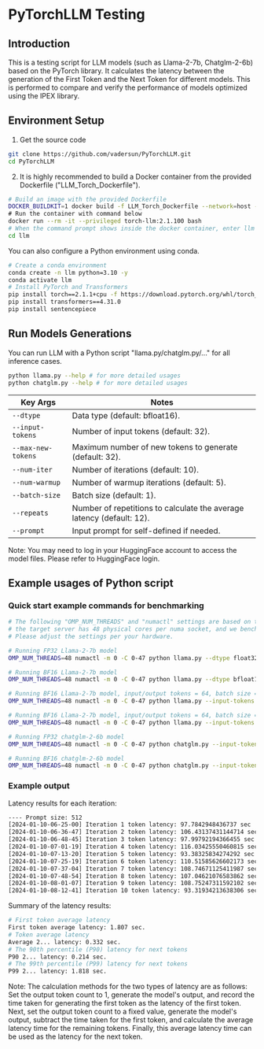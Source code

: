 # PyTorchLLM Testing
## Introduction
This is a testing script for LLM models (such as Llama-2-7b, Chatglm-2-6b) based on the PyTorch library. It calculates the latency between the generation of the First Token and the Next Token for different models. This is performed to compare and verify the performance of models optimized using the IPEX library.

## Environment Setup
1. Get the source code
```bash
git clone https://github.com/vadersun/PyTorchLLM.git
cd PyTorchLLM
```
2. It is highly recommended to build a Docker container from the provided Dockerfile ("LLM_Torch_Dockerfile").
```bash
# Build an image with the provided Dockerfile
DOCKER_BUILDKIT=1 docker build -f LLM_Torch_Dockerfile --network=host --no-cache --build-arg COMPILE=ON -t torch-llm:2.1.100 .\
# Run the container with command below
docker run --rm -it --privileged torch-llm:2.1.100 bash
# When the command prompt shows inside the docker container, enter llm examples directory
cd llm
```
You can also configure a Python environment using conda.
```bash
# Create a conda environment
conda create -n llm python=3.10 -y
conda activate llm
# Install PyTorch and Transformers
pip install torch==2.1.1+cpu -f https://download.pytorch.org/whl/torch_stable.html
pip install transformers==4.31.0
pip install sentencepiece
```

## Run Models Generations
You can run LLM with a Python script "llama.py/chatglm.py/..." for all inference cases.
```bash
python llama.py --help # for more detailed usages
python chatglm.py --help # for more detailed usages
```

| Key Args        | Notes           |
| ------------- |-------------|
| `--dtype`      | Data type (default: bfloat16). |
| `--input-tokens`      | Number of input tokens (default: 32). |
| `--max-new-tokens` | Maximum number of new tokens to generate (default: 32). |
| `--num-iter` | Number of iterations (default: 10). |
| `--num-warmup` | Number of warmup iterations (default: 5). |
| `--batch-size` | Batch size (default: 1). |
| `--repeats` | Number of repetitions to calculate the average latency (default: 12). |
| `--prompt` | Input prompt for self-defined if needed. |

Note: You may need to log in your HuggingFace account to access the model files. Please refer to HuggingFace login.

## Example usages of Python script
### Quick start example commands for benchmarking
```bash
# The following "OMP_NUM_THREADS" and "numactl" settings are based on the assumption that
# the target server has 48 physical cores per numa socket, and we benchmark with 1 socket.
# Please adjust the settings per your hardware.

# Running FP32 Llama-2-7b model
OMP_NUM_THREADS=48 numactl -m 0 -C 0-47 python llama.py --dtype float32

# Running BF16 Llama-2-7b model
OMP_NUM_THREADS=48 numactl -m 0 -C 0-47 python llama.py --dtype bfloat16

# Running BF16 Llama-2-7b model, input/output tokens = 64, batch size = 8
OMP_NUM_THREADS=48 numactl -m 0 -C 0-47 python llama.py --input-tokens 64 --max-new-tokens 64 --batch-size 8 --dtype bfloat16

# Running BF16 Llama-2-7b model, input/output tokens = 64, batch size = 8, perform calculations 4 times and average the results for a faster iteration
OMP_NUM_THREADS=48 numactl -m 0 -C 0-47 python llama.py --input-tokens 64 --max-new-tokens 64 --batch-size 8 --dtype bfloat16 --repeats 4

# Running FP32 chatglm-2-6b model
OMP_NUM_THREADS=48 numactl -m 0 -C 0-47 python chatglm.py --input-tokens 32 --max-new-tokens 32 --batch-size 1 --dtype float32

# Running BF16 chatglm-2-6b model
OMP_NUM_THREADS=48 numactl -m 0 -C 0-47 python chatglm.py --input-tokens 32 --max-new-tokens 32 --batch-size 1 --dtype bfloat16
```
### Example output
Latency results for each iteration:
```bash
---- Prompt size: 512
[2024-01-10-06-25-00] Iteration 1 token latency: 97.7842948436737 sec
[2024-01-10-06-36-47] Iteration 2 token latency: 106.43137431144714 sec
[2024-01-10-06-48-45] Iteration 3 token latency: 97.99792194366455 sec
[2024-01-10-07-01-19] Iteration 4 token latency: 116.03425550460815 sec
[2024-01-10-07-13-20] Iteration 5 token latency: 93.38325834274292 sec
[2024-01-10-07-25-19] Iteration 6 token latency: 110.51585626602173 sec
[2024-01-10-07-37-04] Iteration 7 token latency: 108.74671125411987 sec
[2024-01-10-07-48-54] Iteration 8 token latency: 107.04621076583862 sec
[2024-01-10-08-01-07] Iteration 9 token latency: 108.75247311592102 sec
[2024-01-10-08-12-41] Iteration 10 token latency: 93.31934213638306 sec
```
Summary of the latency results:
```bash
# First token average latency
First token average latency: 1.807 sec.
# Token average latency
Average 2... latency: 0.332 sec.
# The 90th percentile (P90) latency for next tokens
P90 2... latency: 0.214 sec.
# The 99th percentile (P99) latency for next tokens
P99 2... latency: 1.818 sec.
```

Note: The calculation methods for the two types of latency are as follows: Set the output token count to 1, generate the model's output, and record the time taken for generating the first token as the latency of the first token. Next, set the output token count to a fixed value, generate the model's output, subtract the time taken for the first token, and calculate the average latency time for the remaining tokens. Finally, this average latency time can be used as the latency for the next token.
